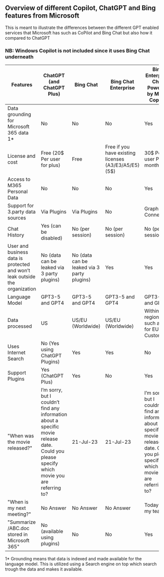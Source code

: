 ## Overview of different Copilot, ChatGPT and Bing features from Microsoft

This is meant to illustrate the differences between the different GPT enabled services that Microsoft has such as CoPilot and Bing Chat but also how it compared to ChatGPT

### NB: Windows Copilot is not included since it uses Bing Chat underneath 


| Features                                                                                   | ChatGPT (and ChatGPT Plus)                                 | Bing Chat                                | Bing Chat Enterprise                    | Bing Enterprise Chat Powered by M365 Copilot | Copilot Chat / Business Chat (in Teams)                    |
|---------------------------------------------------------------------------------------------|------------------------------------------|------------------------------------------|------------------------------------------|-----------------------------------------------|------------------------------------------------|
| Data grounding for Microsoft 365 data 1*                                                        | No                                       | No                                       | No                                       | Yes                                           | Yes                                            |
| License and cost                                                       | Free (20$ Per user for plus)                                       | Free                                      | Free if you have existing licenses (A3/E3/A5/E5) (5$)                                      | 30$ Per user Per month                                           | 30$ Per user per month                                        |
| Access to M365 Personal Data                                                                | No                                       | No                                       | No                                       | Yes                                           | Yes                                            |
| Support for 3.party data sources                                                            | Via Plugins                              | Via Plugins                              | No                                       | Graph Data Connectors                          | Graph Data Connectors                           |
| Chat History                                                                                | Yes (can be disabled)                    | No (per session)                         | No (per session)                         | No (per session)                               | Yes                                            |
| User and business data is protected and won’t leak outside the organization                | No (data can be leaked via 3 party plugins) | No (data can be leaked via 3 party plugins) | Yes                                    | Yes                                           | Yes                                            |
| Language Model                                                                              | GPT3-5 and GPT4                          | GPT3-5 and GPT4                          | GPT3-5 and GPT4                          | GPT3-5 and GPT4                               | GPT3-5 and GPT4                                |
| Data processed                                                                              | US                                       | US/EU (Worldwide)                        | US/EU (Worldwide)                        | Within geo region such as EU for EU Customers  | Within geo region such as EU for EU Customers  |
| Uses Internet Search                                                                        | No (Yes using ChatGPT Plugins)           | Yes                                      | Yes                                      | No                                             | No                                             |
| Support Plugins                                                                             | Yes (ChatGPT Plus)                       | Yes                                      | No                                       | Yes                                           | Yes                                            |
| "When was the  movie released?"                                                       | I’m sorry, but I couldn’t find any information about a specific  movie release date. Could you please specify which  movie you are referring to? | 21-Jul-23 | 21-Jul-23 | I’m sorry, but I couldn’t find any information about a specific  movie release date. Could you please specify which  movie you are referring to? | I'm sorry, but I couldn't find any information about a  movie  It's possible that there is no such movie. |
| "When is my next meeting?"                                                                  | No Answer                                | No Answer                                | No Answer                                | Today with my team                              | Today with my team                               |
| "Summarize /ABC.doc stored in Microsoft 365"                                                                        | No (available using plugins)                                       | No                                       | No                                       | Yes                                           | Yes                                            |  

1* Grounding means that data is indexed and made available for the language model. This is utilized using a Search engine on top which search trough the data and makes it available. 
